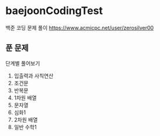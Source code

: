 # baejoonCodingTest
백준 코딩 문제 풀이
https://www.acmicpc.net/user/zerosilver00
## 푼 문제
단계별 풀어보기
1) 입출력과 사칙연산
2) 조건문
3) 반복문
4) 1차원 배열
5) 문자열
6) 심화1
7) 2차원 배열
8) 일반 수학1
